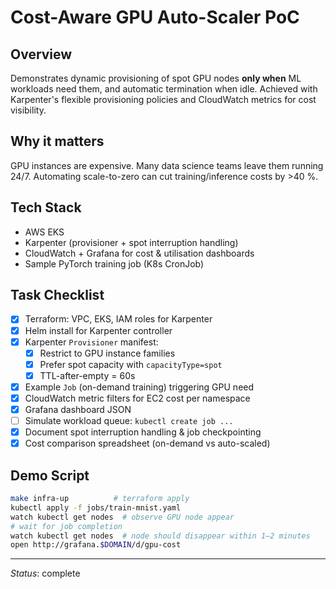 # Cost-Aware GPU Auto-Scaler PoC

## Overview
Demonstrates dynamic provisioning of spot GPU nodes **only when** ML workloads need them, and automatic termination when idle. Achieved with Karpenter's flexible provisioning policies and CloudWatch metrics for cost visibility.

## Why it matters
GPU instances are expensive. Many data science teams leave them running 24/7. Automating scale-to-zero can cut training/inference costs by >40 %.

## Tech Stack
* AWS EKS
* Karpenter (provisioner + spot interruption handling)
* CloudWatch + Grafana for cost & utilisation dashboards
* Sample PyTorch training job (K8s CronJob)

## Task Checklist
- [x] Terraform: VPC, EKS, IAM roles for Karpenter
- [x] Helm install for Karpenter controller
- [x] Karpenter `Provisioner` manifest:
  - [x] Restrict to GPU instance families
  - [x] Prefer spot capacity with `capacityType=spot`
  - [x] TTL-after-empty = 60s
- [x] Example `Job` (on-demand training) triggering GPU need
- [x] CloudWatch metric filters for EC2 cost per namespace
- [x] Grafana dashboard JSON
- [ ] Simulate workload queue: `kubectl create job ...`
- [x] Document spot interruption handling & job checkpointing
- [x] Cost comparison spreadsheet (on-demand vs auto-scaled)

## Demo Script
```bash
make infra-up          # terraform apply
kubectl apply -f jobs/train-mnist.yaml
watch kubectl get nodes  # observe GPU node appear
# wait for job completion
watch kubectl get nodes  # node should disappear within 1–2 minutes
open http://grafana.$DOMAIN/d/gpu-cost
```

---
*Status*: complete 
